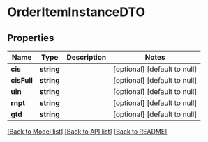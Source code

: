 # OrderItemInstanceDTO

## Properties
Name | Type | Description | Notes
------------ | ------------- | ------------- | -------------
**cis** | **string** |  | [optional] [default to null]
**cisFull** | **string** |  | [optional] [default to null]
**uin** | **string** |  | [optional] [default to null]
**rnpt** | **string** |  | [optional] [default to null]
**gtd** | **string** |  | [optional] [default to null]

[[Back to Model list]](../README.md#documentation-for-models) [[Back to API list]](../README.md#documentation-for-api-endpoints) [[Back to README]](../README.md)


